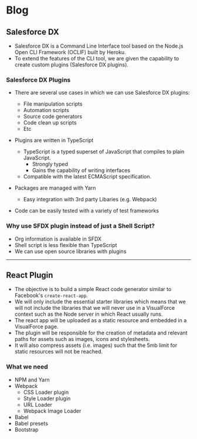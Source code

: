 # Blog

## Salesforce DX
- Salesforce DX is a Command Line Interface tool based on the Node.js Open CLI Framework (OCLIF) built by Heroku.
- To extend the features of the CLI tool, we are given the capability to create custom plugins (Salesforce DX plugins).

### Salesforce DX Plugins
- There are several use cases in which we can use Salesforce DX plugins:
  - File manipulation scripts
  - Automation scripts
  - Source code generators
  - Code clean up scripts
  - Etc

- Plugins are written in TypeScript
  - TypeScript is a typed superset of JavaScript that compiles to plain JavaScript.
    - Strongly typed
    - Gains the capability of writing interfaces
  - Compatible with the latest ECMAScript specification.

- Packages are managed with Yarn
  - Easy integration with 3rd party Libaries (e.g. Webpack)

- Code can be easily tested with a variety of test frameworks


### Why use SFDX plugin instead of just a Shell Script?
- Org information is available in SFDX
- Shell script is less flexible than TypeScript
- We can use open source libraries with plugins

---

## React Plugin
- The objective is to build a simple React code generator similar to Facebook's `create-react-app`.
- We will only include the essential starter libraries which means that we will not include the libraries that we will never use in a VisualForce context such as the Node server in which React usually runs.
- The react app will be uploaded as a static resource and embedded in a VisualForce page.
- The plugin will be responsible for the creation of metadata and relevant paths for assets such as images, icons and stylesheets.
- It will also compress assets (i.e. images) such that the 5mb limit for static resources will not be reached.

### What we need
- NPM and Yarn
- Webpack
  - CSS Loader plugin
  - Style Loader plugin
  - URL Loader
  - Webpack Image Loader
- Babel
- Babel presets
- Bootstrap